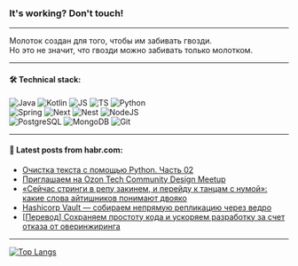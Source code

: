### It's working? Don't touch!

---
Молоток создан для того, чтобы им забивать гвозди. <br>
Но это не значит, что гвозди можно забивать только молотком.

---

#### 🛠️ Technical stack:

![Java](https://img.shields.io/badge/Java-informational?logo=Oracle&style=flat&logoColor=white&color=FF4500)
![Kotlin](https://img.shields.io/badge/Kotlin-informational?logo=Kotlin&style=flat&logoColor=white&color=774D97)
![JS](https://img.shields.io/badge/JS-informational?logo=javaScript&style=flat&logoColor=black&color=F7Df1E)
![TS](https://img.shields.io/badge/TypeScript-informational?logo=typeScript&style=flat&logoColor=black&color=017acc)
![Python](https://img.shields.io/badge/Python-informational?logo=Python&style=flat&logoColor=black&color=ffdd54) <br>
![Spring](https://img.shields.io/badge/SpringBoot-informational?logo=SpringBoot&style=flat&logoColor=white&color=6DB33F) 
![Next](https://img.shields.io/badge/Next.js-informational?logo=Next.js&style=flat&logoColor=white&color=3671a1)
![Nest](https://img.shields.io/badge/NestJS-informational?logo=NestJS&style=flat&logoColor=white&color=E0234E)
![NodeJS](https://img.shields.io/badge/NodeJS-informational?logo=node.js&style=flat&logoColor=white&color=70A760) <br>
![PostgreSQL](https://img.shields.io/badge/PostgreSQL-informational?logo=PostgreSQL&style=flat&logoColor=white&color=DAA520)
![MongoDB](https://img.shields.io/badge/MongoDB-informational?logo=MongoDB&style=flat&logoColor=white&color=870000)
![Git](https://img.shields.io/badge/Git-informational?logo=git&style=flat&logoColor=white&color=f74e28)

___

#### 💬 Latest posts from habr.com:

<!-- BLOG-POST-LIST:START -->
- [Очистка текста с помощью Python. Часть 02](https://habr.com/ru/articles/793486/?utm_source=habrahabr&utm_medium=rss&utm_campaign=793486)
- [Приглашаем на Ozon Tech Community Design Meetup](https://habr.com/ru/companies/ozontech/articles/792364/?utm_source=habrahabr&utm_medium=rss&utm_campaign=792364)
- [«Сейчас стринги в репу закинем, и перейду к танцам с нумой»: какие слова айтишников понимают двояко](https://habr.com/ru/companies/selectel/articles/793426/?utm_source=habrahabr&utm_medium=rss&utm_campaign=793426)
- [Hashicorp Vault — собираем непрямую репликацию через ведро](https://habr.com/ru/companies/wiseops/articles/793476/?utm_source=habrahabr&utm_medium=rss&utm_campaign=793476)
- [[Перевод] Сохраняем простоту кода и ускоряем разработку за счет отказа от оверинжиринга](https://habr.com/ru/companies/productivity_inside/articles/793466/?utm_source=habrahabr&utm_medium=rss&utm_campaign=793466)
<!-- BLOG-POST-LIST:END -->

---
[![Top Langs](https://github-readme-stats-git-master-advtsetting-gmailcom.vercel.app/api/top-langs/?username=zloylis&langs_count=10&hide_title=false&title_color=e6edf3&size_weight=0.5&count_weight=0.5&layout=compact&hide_border=true&theme=dracula)](https://github.com/zloylis)

<!-- ![GitHub stats](https://github-readme-stats-git-master-advtsetting-gmailcom.vercel.app/api?username=zloylis&show_icons=true&hide_border=true&theme=dracula&hide_title=true&include_all_commits=true&count_private=true&hide=contribs&hide_rank=true) -->
